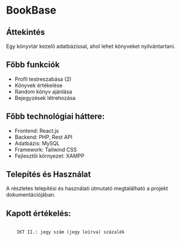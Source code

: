 # BookBase

## Áttekintés

Egy könyvtár kezelő adatbázissal, ahol lehet könyveket nyilvántartani. 

## Főbb funkciók

- Profil testreszabása (2)
- Könyvek értékelése
- Random könyv ajánlása
- Bejegyzések létrehozása

## Főbb technológiai háttere:
- Frontend: React.js
- Backend: PHP, Rest API
- Adatbázis: MySQL
- Framework: Tailwind CSS
- Fejlesztői környezet: XAMPP

## Telepítés és Használat
A részletes telepítési és használati útmutató megtalálható a projekt dokumentációjában.

## Kapott értékelés:

```

    IKT II.: jegy szám (jegy leírva) százalék

```

